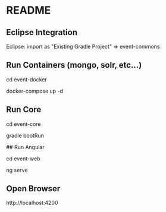 

# README

## Eclipse Integration

Eclipse: import as "Existing Gradle Project" => event-commons

## Run Containers (mongo, solr, etc...)
cd event-docker

docker-compose up -d

## Run Core

cd event-core

gradle bootRun

## Run Angular

cd event-web

ng serve

## Open Browser
http://localhost:4200